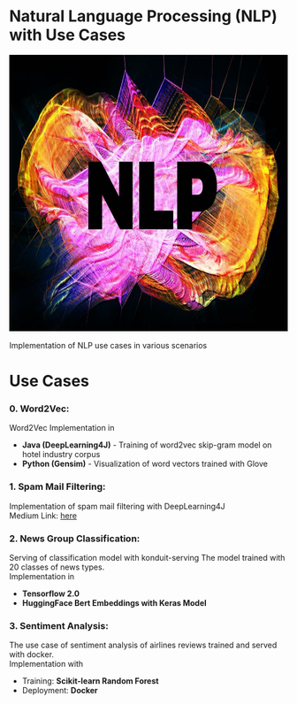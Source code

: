 # Natural Language Processing (NLP) with Use Cases
<p align="center">
  <img width="700" height="500" src="metadata/nlp.jpg">
</p>  
Implementation of NLP use cases in various scenarios

# Use Cases
### **0. Word2Vec**:  
Word2Vec Implementation in  
- **Java (DeepLearning4J)** - Training of word2vec skip-gram model on hotel industry corpus  
- **Python (Gensim)** - Visualization of word vectors trained with Glove


### **1. Spam Mail Filtering**:  
Implementation of spam mail filtering with DeepLearning4J  
Medium Link: [here](https://link.medium.com/dtyjReZQM2)


### **2. News Group Classification**:  
Serving of classification model with konduit-serving
The model trained with 20 classes of news types.  
Implementation in
- **Tensorflow 2.0**
- **HuggingFace Bert Embeddings with Keras Model**


### **3. Sentiment Analysis**:  
The use case of sentiment analysis of airlines reviews trained and served with docker.  
Implementation with
- Training: **Scikit-learn Random Forest**
- Deployment: **Docker**
